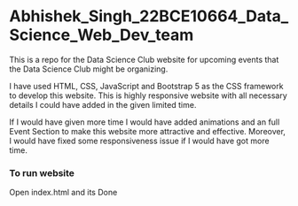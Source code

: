 # Abhishek_Singh_22BCE10664_Data_Science_Web_Dev_team
This is a repo for the Data Science Club website for upcoming events that the Data Science Club might be organizing.

I have used HTML, CSS, JavaScript and Bootstrap 5 as the CSS framework to develop this website.
This is highly responsive website with all necessary details I could have added in the given limited time.

If I would have given more time I would have added animations and an full Event Section to make this website more attractive and effective.
Moreover, I would have fixed some responsiveness issue if I would have got more time.

### To run website
Open index.html and its Done
